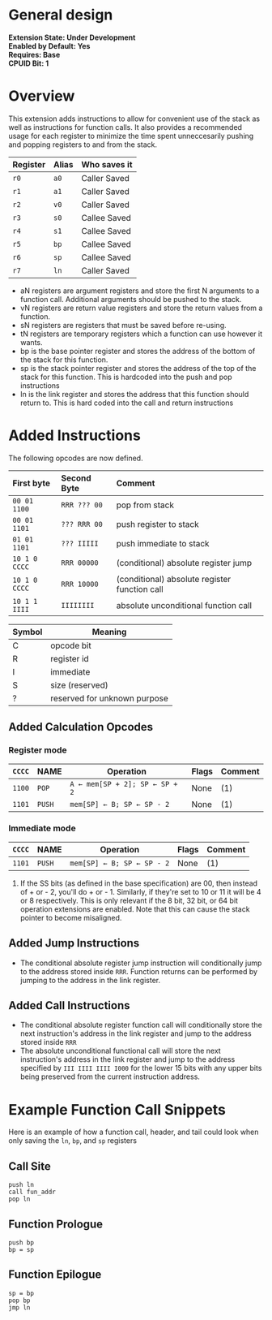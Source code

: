 # General design

**Extension State: Under Development**  
**Enabled by Default: Yes**  
**Requires: Base**  
**CPUID Bit: 1**

# Overview

This extension adds instructions to allow for convenient use of the stack as well as instructions for function calls. It also provides a recommended usage for each register to minimize the time spent unneccesarily pushing and popping registers to and from the stack.

| Register | Alias | Who saves it |
|----------|-------|--------------|
| `r0`     | `a0`  | Caller Saved |
| `r1`     | `a1`  | Caller Saved |
| `r2`     | `v0`  | Caller Saved |
| `r3`     | `s0`  | Callee Saved |
| `r4`     | `s1`  | Callee Saved |
| `r5`     | `bp`  | Callee Saved |
| `r6`     | `sp`  | Callee Saved |
| `r7`     | `ln`  | Caller Saved |

- aN registers are argument registers and store the first N arguments to a function call. Additional arguments should be pushed to the stack.
- vN registers are return value registers and store the return values from a function.
- sN registers are registers that must be saved before re-using.
- tN registers are temporary registers which a function can use however it wants.
- bp is the base pointer register and stores the address of the bottom of the stack for this function.
- sp is the stack pointer register and stores the address of the top of the stack for this function. This is hardcoded into the push and pop instructions
- ln is the link register and stores the address that this function should return to. This is hard coded into the call and return instructions

# Added Instructions

The following opcodes are now defined.

| First byte    | Second Byte  | Comment                                       |
|:--------------|:-------------|:----------------------------------------------|
| `00 01 1100`  | `RRR ??? 00` | pop from stack                                |
| `00 01 1101`  | `??? RRR 00` | push register to stack                        |
| `01 01 1101`  | `??? IIIII`  | push immediate to stack                       |
| `10 1 0 CCCC` | `RRR 00000`  | (conditional) absolute register jump          |
| `10 1 0 CCCC` | `RRR 10000`  | (conditional) absolute register function call |
| `10 1 1 IIII` | `IIIIIIII`   | absolute unconditional function call          |

| Symbol | Meaning                      |
|--------|------------------------------|
| C      | opcode bit                   |
| R      | register id                  |
| I      | immediate                    |
| S      | size (reserved)              |
| ?      | reserved for unknown purpose |

## Added Calculation Opcodes

### Register mode

| `CCCC` | NAME    | Operation                                 | Flags  | Comment |
|--------|---------|-------------------------------------------|--------|---------|
| `1100` | `POP`   | <code>A ← mem[SP + 2]; SP ← SP + 2</code> | None   | (1)     |
| `1101` | `PUSH`  | <code>mem[SP] ← B; SP ← SP - 2</code>     | None   | (1)     |

### Immediate mode

| `CCCC` | NAME    | Operation                                 | Flags  | Comment |
|--------|---------|-------------------------------------------|--------|---------|
| `1101` | `PUSH`  | <code>mem[SP] ← B; SP ← SP - 2</code>     | None   | (1)     |

1) If the SS bits (as defined in the base specification) are 00, then instead of + or - 2, you'll do + or - 1. Similarly, if they're set to 10 or 11 it will be 4 or 8 respectively. This is only relevant if the 8 bit, 32 bit, or 64 bit operation extensions are enabled. Note that this can cause the stack pointer to become misaligned.

## Added Jump Instructions

- The conditional absolute register jump instruction will conditionally jump to the address stored inside `RRR`. Function returns can be performed by jumping to the address in the link register.

## Added Call Instructions

- The conditional absolute register function call will conditionally store the next instruction's address in the link register and jump to the address stored inside `RRR`
- The absolute unconditional functional call will store the next instruction's address in the link register and jump to the address specified by `III IIII IIII I000` for the lower 15 bits with any upper bits being preserved from the current instruction address.

# Example Function Call Snippets

Here is an example of how a function call, header, and tail could look when only saving the `ln`, `bp`, and `sp` registers

## Call Site

```
push ln
call fun_addr
pop ln
```

## Function Prologue

```
push bp
bp = sp
```

## Function Epilogue

```
sp = bp
pop bp
jmp ln
```
